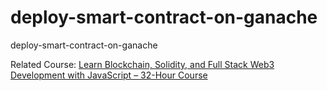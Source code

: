 # deploy-smart-contract-on-ganache
deploy-smart-contract-on-ganache

Related Course: [Learn Blockchain, Solidity, and Full Stack Web3 Development with JavaScript – 32-Hour Course](https://youtu.be/gyMwXuJrbJQ?t=26445)
